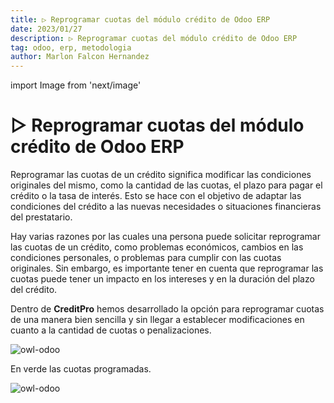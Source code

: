 ```yaml
---
title: ▷ Reprogramar cuotas del módulo crédito de Odoo ERP
date: 2023/01/27
description: ▷ Reprogramar cuotas del módulo crédito de Odoo ERP
tag: odoo, erp, metodologia
author: Marlon Falcon Hernandez
---
```

import Image from 'next/image'

# ▷ Reprogramar cuotas del módulo crédito de Odoo ERP
Reprogramar las cuotas de un crédito significa modificar las condiciones originales del mismo, como la cantidad de las cuotas, el plazo para pagar el crédito o la tasa de interés. Esto se hace con el objetivo de adaptar las condiciones del crédito a las nuevas necesidades o situaciones financieras del prestatario.

Hay varias razones por las cuales una persona puede solicitar reprogramar las cuotas de un crédito, como problemas económicos, cambios en las condiciones personales, o problemas para cumplir con las cuotas originales. Sin embargo, es importante tener en cuenta que reprogramar las cuotas puede tener un impacto en los intereses y en la duración del plazo del crédito.

Dentro de **CreditPro** hemos desarrollado la opción para reprogramar cuotas de una manera bien sencilla y sin llegar a establecer modificaciones en cuanto a la cantidad de cuotas o penalizaciones.

<Image
  src="/images/posts/reprogramar-1.png"
  alt="owl-odoo"
  width={612}
  height={331}
  priority
  className="next-image"
/>

En verde las cuotas programadas.

<Image
  src="/images/posts/reprogramar-2.png"
  alt="owl-odoo"
  width={779}
  height={230}
  priority
  className="next-image"
/>
